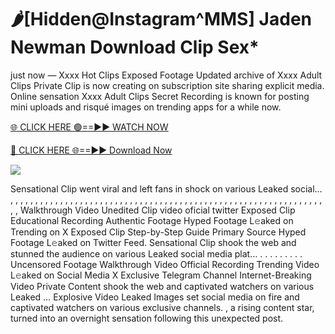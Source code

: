 # 🌶️[Hidden@Instagram^MMS] Jaden Newman Download Clip Sex\*

just now — Xxxx Hot Clips Exposed Footage Updated archive of Xxxx Adult Clips Private Clip is now creating on subscription site sharing explicit media. Online sensation Xxxx Adult Clips Secret Recording is known for posting mini uploads and risqué images on trending apps for a while now.

[🌐 CLICK HERE 🟢==►► WATCH NOW](https://tinyurl.com/topvvv?st=viral&si=gh)

[🔴 CLICK HERE 🌐==►► Download Now](https://tinyurl.com/topvvv?st=viral&si=gh)

[![](https://t4.ftcdn.net/jpg/00/89/87/57/360_F_89875724_hMf6q0pOUbIm38tYOeJTOKDftmRMQnny.jpg)](https://tinyurl.com/topvvv?st=viral&si=gh)

Sensational Clip went viral and left fans in shock on various Leaked social… , , , , , , , , , , , , , , , , , , , , , , , , , , , , , , , , , , , , , , , , , , , , , , , , , , , , , , , , , , , , , , , , , Walkthrough Video Unedited Clip video oficial twitter Exposed Clip Educational Recording Authentic Footage Hyped Footage L𝚎aked on Trending on X Exposed Clip Step-by-Step Guide Primary Source Hyped Footage L𝚎aked on Twitter Feed. Sensational Clip shook the web and stunned the audience on various Leaked social media plat… . . . . . . . . . Uncensored Footage Walkthrough Video Official Recording Trending Video L𝚎aked on Social Media X Exclusive Telegram Channel Internet-Breaking Video Private Content shook the web and captivated watchers on various Leaked … Explosive Video Leaked Images set social media on fire and captivated watchers on various exclusive channels. , a rising content star, turned into an overnight sensation following this unexpected post.
